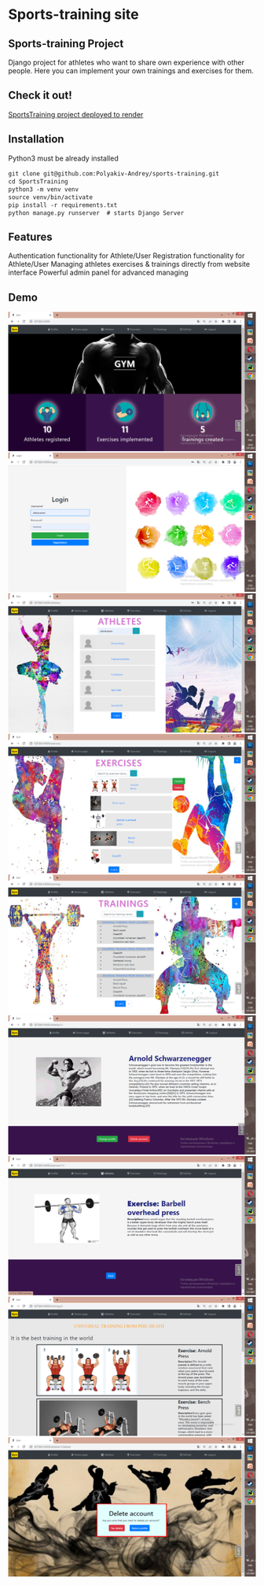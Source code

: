 # Sports-training site


## Sports-training Project
Django project for athletes who want to share own experience with other people.
Here you can implement your own trainings and exercises for them.


## Check it out!
[SportsTraining project deployed to render](https://gym-s6rc.onrender.com/login/)

## Installation
Python3 must be already installed

```shell
git clone git@github.com:Polyakiv-Andrey/sports-training.git
cd SportsTraining
python3 -m venv venv
source venv/bin/activate
pip install -r requirements.txt
python manage.py runserver  # starts Django Server
```

## Features
Authentication functionality for Athlete/User
Registration functionality for Athlete/User
Managing athletes exercises & trainings directly from website interface
Powerful admin panel for advanced managing

## Demo

![website interface](readme-photos/home-page.png)
![website interface](readme-photos/login.png)
![website interface](readme-photos/athlete-list.png)
![website interface](readme-photos/exercise-list.png)
![website interface](readme-photos/training-list.png)
![website interface](readme-photos/profile.png)
![website interface](readme-photos/exercise-detail.png)
![website interface](readme-photos/training-detail.png)
![website interface](readme-photos/delete-page.png)